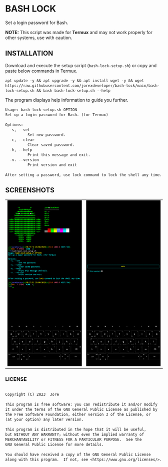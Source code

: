# BASH LOCK

Set a login password for Bash.

**NOTE:** This script was made for **Termux** and may not work properly for other systems, use with caution.

## INSTALLATION

Download and execute the setup script (`bash-lock-setup.sh`) or copy and paste below commands in Termux.

```
apt update -y && apt upgrade -y && apt install wget -y && wget https://raw.githubusercontent.com/jorexdeveloper/bash-lock/main/bash-lock-setup.sh && bash bash-lock-setup.sh --help
```

The program displays help information to guide you further.

```
Usage: bash-lock-setup.sh OPTION
Set up a login password for Bash. (for Termux)

Options:
  -s, --set
          Set new password.
  -c, --clear
          Clear saved password.
  -h, --help
          Print this message and exit.
  -v. --version
          Print version and exit

After setting a password, use lock command to lock the shell any time.
```

## SCREENSHOTS

|  |  |
|--|--|
|![img](./Screenshots/1.png)|![img](./Screenshots/2.png)|

### LICENSE

```
```
    Copyright (C) 2023  Jore

    This program is free software: you can redistribute it and/or modify
    it under the terms of the GNU General Public License as published by
    the Free Software Foundation, either version 3 of the License, or
    (at your option) any later version.

    This program is distributed in the hope that it will be useful,
    but WITHOUT ANY WARRANTY; without even the implied warranty of
    MERCHANTABILITY or FITNESS FOR A PARTICULAR PURPOSE.  See the
    GNU General Public License for more details.

    You should have received a copy of the GNU General Public License
    along with this program.  If not, see <https://www.gnu.org/licenses/>.
    
```
